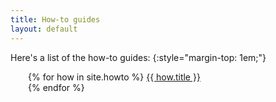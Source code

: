 ```yaml
---
title: How-to guides
layout: default
---
```

Here's a list of the how-to guides:
{:style="margin-top: 1em;"}

<p style="margin-left: 2em;">
{% for how in site.howto %}
<a href="{{ how.url }}">{{ how.title }}</a><br/>
{% endfor %}
</p>
